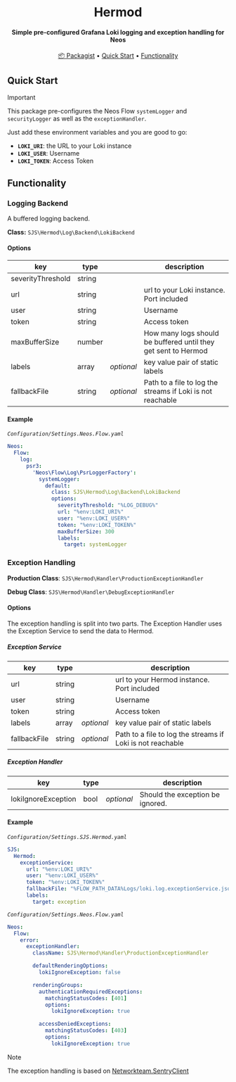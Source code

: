 <h1 align="center">
  Hermod
</h1>

<h4 align="center">Simple pre-configured Grafana Loki logging and exception handling for Neos</h4>

<p align="center">
  <a href="https://packagist.org/packages/sjs/hermod">📦 Packagist</a> •
  <a href="#quick-start">Quick Start</a> •
  <a href="#Functionality">Functionality</a>
</p>

## Quick Start

> [!IMPORTANT]  
> This package pre-configures the Neos Flow `systemLogger` and `securityLogger` as well as the `exceptionHandler`.

Just add these environment variables and you are good to go:

- **`LOKI_URI`**: the URL to your Loki instance
- **`LOKI_USER`**: Username
- **`LOKI_TOKEN`**: Access Token

## Functionality

### Logging Backend

A buffered logging backend.

**Class:** `SJS\Hermod\Log\Backend\LokiBackend`

#### Options

| key               | type   |            | description                                                           |
| ----------------- | ------ | ---------- | --------------------------------------------------------------------- |
| severityThreshold | string |            |                                                                       |
| url               | string |            | url to your Loki instance. Port included                              |
| user              | string |            | Username                                                              |
| token             | string |            | Access token                                                          |
| maxBufferSize     | number |            | How many logs should be buffered until they get sent to Hermod        |
| labels            | array  | _optional_ | key value pair of static labels                                       |
| fallbackFile      | string | _optional_ |  Path to a file to log the streams if Loki is not reachable           |

#### Example

_`Configuration/Settings.Neos.Flow.yaml`_

```yaml
Neos:
  Flow:
    log:
      psr3:
        'Neos\Flow\Log\PsrLoggerFactory':
          systemLogger:
            default:
              class: SJS\Hermod\Log\Backend\LokiBackend
              options:
                severityThreshold: "%LOG_DEBUG%"
                url: "%env:LOKI_URI%"
                user: "%env:LOKI_USER%"
                token: "%env:LOKI_TOKEN%"
                maxBufferSize: 300
                labels:
                  target: systemLogger
```

### Exception Handling

**Production Class**: `SJS\Hermod\Handler\ProductionExceptionHandler`

**Debug Class**: `SJS\Hermod\Handler\DebugExceptionHandler`

#### Options

The exception handling is split into two parts. The Exception Handler uses the Exception Service to send the data to Hermod.

##### Exception Service

| key               | type   |            | description                                                           |
| ----------------- | ------ | ---------- | --------------------------------------------------------------------- |
| url               | string |            | url to your Hermod instance. Port included                            |
| user              | string |            | Username                                                              |
| token             | string |            | Access token                                                          |
| labels            | array  | _optional_ | key value pair of static labels                                       |
| fallbackFile      | string | _optional_ | Path to a file to log the streams if Loki is not reachable            |

##### Exception Handler

| key                 | type |            | description                                 |
| ------------------- | ---- | ---------- | ------------------------------------------- |
| lokiIgnoreException | bool | _optional_ | Should the exception be ignored.            |

#### Example

_`Configuration/Settings.SJS.Hermod.yaml`_

```yaml
SJS:
  Hermod:
    exceptionService:
      url: "%env:LOKI_URI%"
      user: "%env:LOKI_USER%"
      token: "%env:LOKI_TOKEN%"
      fallbackFile: "%FLOW_PATH_DATA%Logs/loki.log.exceptionService.jsonl"
      labels:
        target: exception
```

_`Configuration/Settings.Neos.Flow.yaml`_

```yaml
Neos:
  Flow:
    error:
      exceptionHandler:
        className: SJS\Hermod\Handler\ProductionExceptionHandler

        defaultRenderingOptions:
          lokiIgnoreException: false

        renderingGroups:
          authenticationRequiredExceptions:
            matchingStatusCodes: [401]
            options:
              lokiIgnoreException: true

          accessDeniedExceptions:
            matchingStatusCodes: [403]
            options:
              lokiIgnoreException: true

```

> [!NOTE]
> The exception handling is based on [Networkteam.SentryClient](https://github.com/networkteam/Networkteam.SentryClient)
